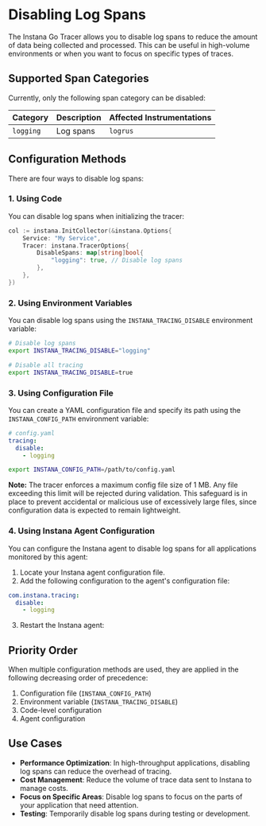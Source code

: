 # Disabling Log Spans

The Instana Go Tracer allows you to disable log spans to reduce the amount of data being collected and processed. This can be useful in high-volume environments or when you want to focus on specific types of traces.

## Supported Span Categories

Currently, only the following span category can be disabled:

| Category  | Description | Affected Instrumentations |
| --------- | ----------- | ------------------------- |
| `logging` | Log spans   | `logrus`                  |

## Configuration Methods

There are four ways to disable log spans:

### 1. Using Code

You can disable log spans when initializing the tracer:

```go
col := instana.InitCollector(&instana.Options{
    Service: "My Service",
    Tracer: instana.TracerOptions{
        DisableSpans: map[string]bool{
            "logging": true, // Disable log spans
        },
    },
})
```

### 2. Using Environment Variables

You can disable log spans using the `INSTANA_TRACING_DISABLE` environment variable:

```bash
# Disable log spans
export INSTANA_TRACING_DISABLE="logging"

# Disable all tracing
export INSTANA_TRACING_DISABLE=true
```

### 3. Using Configuration File

You can create a YAML configuration file and specify its path using the `INSTANA_CONFIG_PATH` environment variable:

```yaml
# config.yaml
tracing:
  disable:
    - logging
```

```bash
export INSTANA_CONFIG_PATH=/path/to/config.yaml
```

**Note:** The tracer enforces a maximum config file size of 1 MB. Any file exceeding this limit will be rejected during validation. This safeguard is in place to prevent accidental or malicious use of excessively large files, since configuration data is expected to remain lightweight.

### 4. Using Instana Agent Configuration

You can configure the Instana agent to disable log spans for all applications monitored by this agent:

1. Locate your Instana agent configuration file.
2. Add the following configuration to the agent's configuration file:
```yaml
com.instana.tracing:
  disable:
    - logging
```
3. Restart the Instana agent:

## Priority Order

When multiple configuration methods are used, they are applied in the following decreasing order of precedence:

1. Configuration file (`INSTANA_CONFIG_PATH`)
2. Environment variable (`INSTANA_TRACING_DISABLE`)
3. Code-level configuration
4. Agent configuration 

## Use Cases

- **Performance Optimization**: In high-throughput applications, disabling log spans can reduce the overhead of tracing.
- **Cost Management**: Reduce the volume of trace data sent to Instana to manage costs.
- **Focus on Specific Areas**: Disable log spans to focus on the parts of your application that need attention.
- **Testing**: Temporarily disable log spans during testing or development.